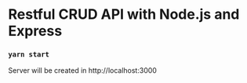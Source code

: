 # Restful CRUD API with Node.js and Express

### `yarn start`

Server will be created in http://localhost:3000
